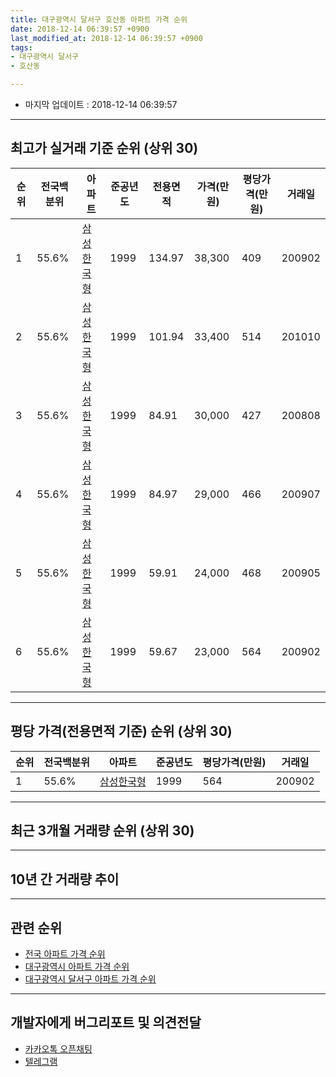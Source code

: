 ```yaml
---
title: 대구광역시 달서구 호산동 아파트 가격 순위
date: 2018-12-14 06:39:57 +0900
last_modified_at: 2018-12-14 06:39:57 +0900
tags:
- 대구광역시 달서구
- 호산동

---
```


* 마지막 업데이트 : 2018-12-14 06:39:57

---

## 최고가 실거래 기준 순위 (상위 30)


|순위|전국백분위|아파트|준공년도|전용면적|가격(만원)|평당가격(만원)|거래일|
|---|---|---|---|---|---|---|---|
|1|55.6%|[삼성한국형](https://search.naver.com/search.naver?query=%EB%8C%80%EA%B5%AC%EA%B4%91%EC%97%AD%EC%8B%9C+%EB%8B%AC%EC%84%9C%EA%B5%AC+%ED%98%B8%EC%82%B0%EB%8F%99+%EC%82%BC%EC%84%B1%ED%95%9C%EA%B5%AD%ED%98%95)|1999|134.97|38,300|409|200902|
|2|55.6%|[삼성한국형](https://search.naver.com/search.naver?query=%EB%8C%80%EA%B5%AC%EA%B4%91%EC%97%AD%EC%8B%9C+%EB%8B%AC%EC%84%9C%EA%B5%AC+%ED%98%B8%EC%82%B0%EB%8F%99+%EC%82%BC%EC%84%B1%ED%95%9C%EA%B5%AD%ED%98%95)|1999|101.94|33,400|514|201010|
|3|55.6%|[삼성한국형](https://search.naver.com/search.naver?query=%EB%8C%80%EA%B5%AC%EA%B4%91%EC%97%AD%EC%8B%9C+%EB%8B%AC%EC%84%9C%EA%B5%AC+%ED%98%B8%EC%82%B0%EB%8F%99+%EC%82%BC%EC%84%B1%ED%95%9C%EA%B5%AD%ED%98%95)|1999|84.91|30,000|427|200808|
|4|55.6%|[삼성한국형](https://search.naver.com/search.naver?query=%EB%8C%80%EA%B5%AC%EA%B4%91%EC%97%AD%EC%8B%9C+%EB%8B%AC%EC%84%9C%EA%B5%AC+%ED%98%B8%EC%82%B0%EB%8F%99+%EC%82%BC%EC%84%B1%ED%95%9C%EA%B5%AD%ED%98%95)|1999|84.97|29,000|466|200907|
|5|55.6%|[삼성한국형](https://search.naver.com/search.naver?query=%EB%8C%80%EA%B5%AC%EA%B4%91%EC%97%AD%EC%8B%9C+%EB%8B%AC%EC%84%9C%EA%B5%AC+%ED%98%B8%EC%82%B0%EB%8F%99+%EC%82%BC%EC%84%B1%ED%95%9C%EA%B5%AD%ED%98%95)|1999|59.91|24,000|468|200905|
|6|55.6%|[삼성한국형](https://search.naver.com/search.naver?query=%EB%8C%80%EA%B5%AC%EA%B4%91%EC%97%AD%EC%8B%9C+%EB%8B%AC%EC%84%9C%EA%B5%AC+%ED%98%B8%EC%82%B0%EB%8F%99+%EC%82%BC%EC%84%B1%ED%95%9C%EA%B5%AD%ED%98%95)|1999|59.67|23,000|564|200902|


---

## 평당 가격(전용면적 기준) 순위 (상위 30)


|순위|전국백분위|아파트|준공년도|평당가격(만원)|거래일|
|---|---|---|---|---|---|
|1|55.6%|[삼성한국형](https://search.naver.com/search.naver?query=%EB%8C%80%EA%B5%AC%EA%B4%91%EC%97%AD%EC%8B%9C+%EB%8B%AC%EC%84%9C%EA%B5%AC+%ED%98%B8%EC%82%B0%EB%8F%99+%EC%82%BC%EC%84%B1%ED%95%9C%EA%B5%AD%ED%98%95)|1999|564|200902|


---

## 최근 3개월 거래량 순위 (상위 30)


<div style="width:100%;">
    <canvas id="deal_count_ranking" height="250"></canvas>
</div>


<script>
new Chart(document.getElementById("deal_count_ranking"), {
    type: 'horizontalBar',
    data: {
        labels: ['삼성한국형'],
        datasets: [{
            label: '실거래 수',
            data: [15],
            borderColor: "rgba(255, 0, 128, 1)",
            backgroundColor: "rgba(255, 0, 128, 0.5)",
            fill: false,
        }]
    },
    options: {
        responsive: true,
        title: {
            display: true,
            text: '최근 3개월 거래량 순위'
        },
        tooltips: {
            mode: 'index',
            intersect: false,
            callbacks: {
                title: function(tooltipItems, data) {
                    return "실거래 수:";
                },
                label: function(tooltipItem, data) {
                    return data.labels[tooltipItem.index] + ": " + tooltipItem.xLabel;
                }
            }
        },
        hover: {
            mode: 'nearest',
            intersect: true
        },
        scales: {
            xAxes: [{
                display: true,
                scaleLabel: {
                    display: true,
                    labelString: '실거래 수'
                },
                ticks: {
                    suggestedMin: 0,
                }
            }],
            yAxes: [{
                display: true,
                ticks: {
                    autoSkip: false,
                    callback: function(value, index, values) {
                        if (value.length > 15)
                            return value.substr(0, 13) + "...";
                        else
                            return value;
                    }
                },
                scaleLabel: {
                    display: false,
                }
            }]
        }
    }
});

</script>


---

## 10년 간 거래량 추이


<div style="width:100%;">
    <canvas id="deal_progress" height="250"></canvas>
</div>

<script>
new Chart(document.getElementById("deal_progress"), {
    type: 'line',
    data: {
        labels: ['200812','200901','200902','200903','200904','200905','200906','200907','200908','200909','200910','200911','200912','201001','201002','201003','201004','201005','201006','201007','201008','201009','201010','201011','201012','201101','201102','201103','201104','201105','201106','201107','201108','201109','201110','201111','201112','201201','201202','201203','201204','201205','201206','201207','201208','201209','201210','201211','201212','201301','201302','201303','201304','201305','201306','201307','201308','201309','201310','201311','201312','201401','201402','201403','201404','201405','201406','201407','201408','201409','201410','201411','201412','201501','201502','201503','201504','201505','201506','201507','201508','201509','201510','201511','201512','201601','201602','201603','201604','201605','201606','201607','201608','201609','201610','201611','201612','201701','201702','201703','201704','201705','201706','201707','201708','201709','201710','201711','201712','201801','201802','201803','201804','201805','201806','201807','201808','201809','201810','201811','201812'],
        datasets: [{
            label: '실거래 수',
            pointRadius: 1,
            data: [3, 7, 16, 24, 9, 12, 11, 9, 13, 11, 6, 3, 8, 10, 11, 12, 13, 12, 7, 10, 8, 13, 11, 13, 13, 17, 16, 13, 14, 16, 20, 8, 16, 18, 7, 10, 11, 9, 12, 12, 12, 13, 11, 4, 11, 8, 11, 14, 8, 5, 10, 13, 14, 8, 11, 4, 7, 15, 10, 5, 11, 4, 7, 6, 9, 6, 6, 11, 9, 6, 13, 10, 3, 11, 8, 9, 12, 6, 14, 12, 13, 9, 11, 5, 4, 1, 0, 1, 2, 6, 2, 6, 5, 10, 9, 15, 3, 6, 11, 6, 6, 5, 13, 15, 14, 9, 9, 9, 4, 7, 6, 13, 5, 9, 11, 11, 7, 6, 12, 2, 1],
            borderColor: "rgba(255, 201, 14, 1)",
            backgroundColor: "rgba(255, 201, 14, 0.5)",
            fill: true,
        }]
    },
    options: {
        responsive: true,
        title: {
            display: true,
            text: '10년간 거래량 추이'
        },
        tooltips: {
            mode: 'index',
            intersect: false,
        },
        hover: {
            mode: 'nearest',
            intersect: true
        },
        scales: {
            xAxes: [{
                display: true,
                scaleLabel: {
                    display: true,
                    labelString: '년/월'
                }
            }],
            yAxes: [{
                display: true,
                ticks: {
                    suggestedMin: 0,
                },
                scaleLabel: {
                    display: true,
                    labelString: '실거래 수'
                }
            }]
        }
    }
});

</script>


---

## 관련 순위

- [전국 아파트 가격 순위](https://inasie.github.io/apt-ranking/전국)
- [대구광역시 아파트 가격 순위](https://inasie.github.io/apt-ranking/대구광역시)
- [대구광역시 달서구 아파트 가격 순위](https://inasie.github.io/apt-ranking/대구광역시-달서구)


---

## 개발자에게 버그리포트 및 의견전달

- [카카오톡 오픈채팅](https://open.kakao.com/o/gLJUAP4)
- [텔레그램](https://t.me/inasie)

